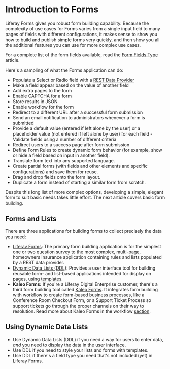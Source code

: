 # Introduction to Forms

Liferay Forms gives you robust form building capability. Because the complexity of use cases for Forms varies from a single input field to many pages of fields with different configurations, it makes sense to show you how to build and publish simple forms very quickly, and then show you all the additional features you can use for more complex use cases.

For a complete list of the form fields available, read the [Form Fields Type](./form-fields-type.md) article.

Here's a sampling of what the Forms application can do:

* Populate a Select or Radio field with a [REST Data Provider](./data-providers.md)
* Make a field appear based on the value of another field
* Add extra pages to the form
* Enable CAPTCHA for a form
* Store results in JSON
* Enable workflow for the form
* Redirect to a different URL after a successful form submission
* Send an email notification to administrators whenever a form is submitted
* Provide a default value (entered if left alone by the user) or a placeholder value (not entered if left alone by user) for each field - Validate fields using a number of different criteria
* Redirect users to a success page after form submission
* Define Form Rules to create dynamic form behavior (for example, show or hide a field based on input in another field).
* Translate form text into any supported language.
* Create partial forms (with fields and other elements and specific configurations) and save them for reuse.
* Drag and drop fields onto the form layout.
* Duplicate a form instead of starting a similar form from scratch.

Despite this long list of more complex options, developing a simple, elegant form to suit basic needs takes little effort. The next article covers basic form building.

## Forms and Lists

There are three applications for building forms to collect precisely the data you need:

* [Liferay Forms](./creating-forms.md): The primary form building application is for the simplest one or two question survey to the most complex, multi-page, homeowners insurance application containing rules and lists populated by a REST data provider.
* [Dynamic Data Lists (DDL)](./dynamic-data-lists/getting-started-with-dynamic-data-lists.md): Provides a user interface tool for building reusable form- and list-based applications intended for display on pages, using [templates](./dynamic-data-lists/using-templates-to-display-forms-and-lists.md).
* **Kaleo Forms:** If you're a Liferay Digital Enterprise customer, there's a third form building tool called [Kaleo Forms](https://help.liferay.com/hc/en-us/articles/360028821952-Kaleo-Forms). It integrates form building with workflow to create form-based business processes, like a Conference Room Checkout Form, or a Support Ticket Process so support tickets go through the proper channels on their way to resolution. Read more about Kaleo Forms in the workflow [section](https://help.liferay.com/hc/en-us/articles/360028821952-Kaleo-Forms).

## Using Dynamic Data Lists

* Use Dynamic Data Lists (DDL) if you need a way for users to enter data, *and* you need to display the data in the user interface.
* Use DDL if you need to style your lists and forms with templates.
* Use DDL if there's a field type you need that's not included (yet) in Liferay Forms.
